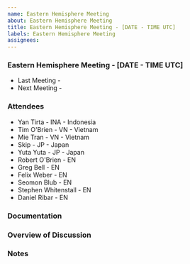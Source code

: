 ```yaml
---
name: Eastern Hemisphere Meeting
about: Eastern Hemisphere Meeting
title: Eastern Hemisphere Meeting - [DATE - TIME UTC]
labels: Eastern Hemisphere Meeting
assignees: 
---
```


### Eastern Hemisphere Meeting - [DATE - TIME UTC]
- Last Meeting - 
- Next Meeting - 

### Attendees

- Yan Tirta - INA - Indonesia 
- Tim O'Brien - VN - Vietnam
- Mie Tran  - VN - Vietnam
- Skip - JP - Japan
- Yuta Yuta - JP - Japan
- Robert O'Brien - EN 
- Greg Bell  - EN 
- Felix Weber - EN 
- Seomon Blub - EN 
- Stephen Whitenstall - EN
- Daniel Ribar - EN

### Documentation


### Overview of Discussion


### Notes
